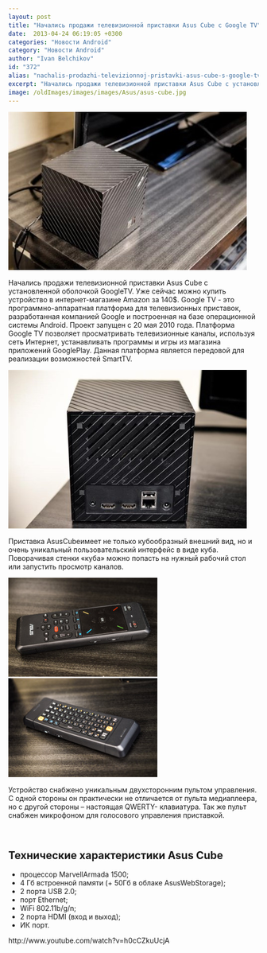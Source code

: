 ```yaml
---
layout: post
title: "Начались продажи телевизионной приставки Asus Cube с Google TV"
date:  2013-04-24 06:19:05 +0300
categories: "Новости Android"
category: "Новости Android"
author: "Ivan Belchikov"
id: "372"
alias: "nachalis-prodazhi-televizionnoj-pristavki-asus-cube-s-google-tv"
excerpt: "Начались продажи телевизионной приставки Asus Cube с установленной оболочкой GoogleTV. Уже сейчас можно купить устройство в интернет-магазине Amazon за 140$."
image: /oldImages/images/images/Asus/asus-cube.jpg
---
```

<img src="/oldImages/images/images/Asus/asus-cube.jpg" alt="Asus Cube">

Начались продажи телевизионной приставки Asus Cube с установленной оболочкой GoogleTV. Уже сейчас можно купить устройство в интернет-магазине Amazon за 140$.
Google TV - это программно-аппаратная платформа для телевизионных приставок, разработанная компанией Google и построенная на базе операционной системы Android. Проект запущен с 20 мая 2010 года. Платформа Google TV позволяет просматривать телевизионные каналы, используя сеть Интернет, устанавливать программы и игры из магазина приложений GooglePlay. Данная платформа является передовой для реализации возможностей SmartTV.

<img src="/oldImages/images/images/Asus/ASUS-CUBE-3.jpg" alt="Обратная сторона Asus Cube" >

Приставка AsusCubeимеет не только кубообразный внешний вид, но и очень уникальный пользовательский интерфейс в виде куба. Поворачивая стенки «куба» можно попасть на нужный рабочий стол или запустить просмотр каналов.

<img src="/oldImages/images/images/Asus/ASUS-CUBE-1.jpg" alt="Пульт Asus Cube" > <img src="/oldImages/images/images/Asus/ASUS-CUBE-2.jpg" alt="Клавиатура Asus Cube" >

Устройство снабжено уникальным двухсторонним пультом управления. С одной стороны он практически не отличается от пульта медиаплеера, но с другой стороны – настоящая QWERTY- клавиатура. Так же пульт снабжен микрофоном для голосового управления приставкой.

 

<h2>Технические характеристики Asus Cube</h2>
<ul>
<li>процессор MarvellArmada 1500;</li>
<li>4 Гб встроенной памяти (+ 50Гб в облаке AsusWebStorage);</li>
<li>2 порта USB 2.0;</li>
<li>порт Ethernet;</li>
<li>WiFi 802.11b/g/n;</li>
<li>2 порта HDMI (вход и выход);</li>
<li>ИК порт.</li>
</ul>
http://www.youtube.com/watch?v=h0cCZkuUcjA
